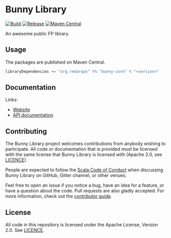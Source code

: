# Bunny Library

[![Build](https://github.com/redarqas/bunny-library/workflows/build/badge.svg?branch=master)](https://github.com/redarqas/bunny-library/actions?query=branch%3Amaster+workflow%3Abuild) [![Release](https://github.com/redarqas/bunny-library/workflows/release/badge.svg)](https://github.com/redarqas/bunny-library/actions?query=workflow%3Arelease) [![Maven Central](https://maven-badges.herokuapp.com/maven-central/org.redarqas/bunny-core_2.13/badge.svg)](https://maven-badges.herokuapp.com/maven-central/org.redarqas/bunny-core_2.13)

An awesome public FP library.

## Usage

The packages are published on Maven Central.

```scala
libraryDependencies += "org.redarqas" %% "bunny-core" % "<version>"
```

## Documentation

Links:

- [Website](https://redarqas.github.io/bunny-library/)
- [API documentation](https://redarqas.github.io/bunny-library/api/)

## Contributing

The Bunny Library project welcomes contributions from anybody wishing to participate.  All code or documentation that is provided must be licensed with the same license that Bunny Library is licensed with (Apache 2.0, see [LICENCE](./LICENSE.md)).

People are expected to follow the [Scala Code of Conduct](./CODE_OF_CONDUCT.md) when discussing Bunny Library on GitHub, Gitter channel, or other venues.

Feel free to open an issue if you notice a bug, have an idea for a feature, or have a question about the code. Pull requests are also gladly accepted. For more information, check out the [contributor guide](./CONTRIBUTING.md).

## License

All code in this repository is licensed under the Apache License, Version 2.0.  See [LICENCE](./LICENSE.md).
